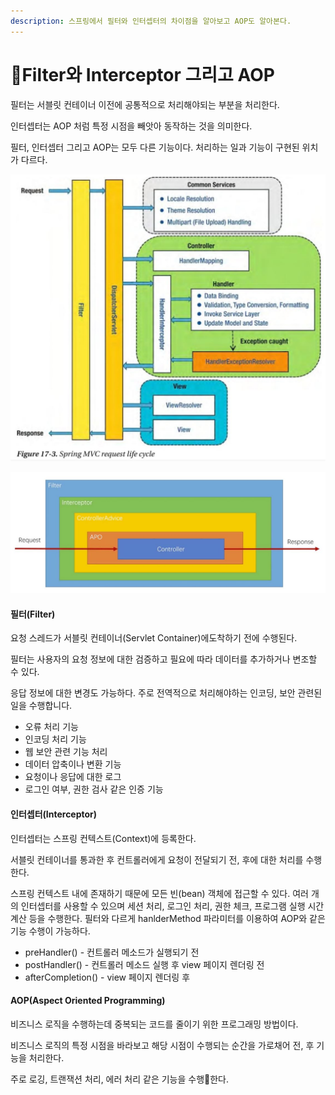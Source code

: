 ```yaml
---
description: 스프링에서 필터와 인터셉터의 차이점을 알아보고 AOP도 알아본다.
---
```


# Filter와 Interceptor 그리고 AOP

필터는 서블릿 컨테이너 이전에 공통적으로 처리해야되는 부분을 처리한다.&#x20;

인터셉터는 AOP 처럼 특정 시점을 빼앗아 동작하는 것을 의미한다.

필터, 인터셉터 그리고 AOP는 모두 다른 기능이다. 처리하는 일과 기능이 구현된 위치가 다르다.

![](<../../.gitbook/assets/image (1).png>)

![](../../.gitbook/assets/image.png)

#### 필터(Filter)

요청 스레드가 서블릿 컨테이너(Servlet Container)에도착하기 전에 수행된다.&#x20;

필터는 사용자의 요청 정보에 대한 검증하고 필요에 따라 데이터를 추가하거나 변조할 수 있다.&#x20;

응답 정보에 대한 변경도 가능하다. 주로 전역적으로 처리해야하는 인코딩, 보안 관련된 일을 수행합니다.

* 오류 처리 기능
* 인코딩 처리 기능
* 웹 보안 관련 기능 처리
* 데이터 압축이나 변환 기능
* 요청이나 응답에 대한 로그
* 로그인 여부, 권한 검사 같은 인증 기능

#### 인터셉터(Interceptor)

인터셉터는 스프링 컨텍스트(Context)에 등록한다.&#x20;

서블릿 컨테이너를 통과한 후 컨트롤러에게 요청이 전달되기 전, 후에 대한 처리를 수행한다.&#x20;

스프링 컨텍스트 내에 존재하기 때문에 모든 빈(bean) 객체에 접근할 수 있다. 여러 개의 인터셉터를 사용할 수 있으며 세션 처리, 로그인 처리, 권한 체크, 프로그램 실행 시간 계산 등을 수행한다. 필터와 다르게 hanlderMethod 파라미터를 이용하여 AOP와 같은 기능 수행이 가능하다.

* preHandler() - 컨트롤러 메소드가 실행되기 전
* postHandler() - 컨트롤러 메소드 실행 후 view 페이지 렌더링 전
* afterCompletion() - view 페이지 렌더링 후

#### AOP(Aspect Oriented Programming)

비즈니스 로직을 수행하는데 중복되는 코드를 줄이기 위한 프로그래밍 방법이다.&#x20;

비즈니스 로직의 특정 시점을 바라보고 해당 시점이 수행되는 순간을 가로채어 전, 후 기능을 처리한다.&#x20;

주로 로깅, 트랜잭션 처리, 에러 처리 같은 기능을 수행한다.&#x20;

